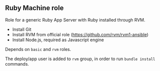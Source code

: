 ## Ruby Machine role

Role for a generic Ruby App Server with Ruby installed through RVM.

 - Install Git
 - Install RVM from official role (https://github.com/rvm/rvm1-ansible)
 - Install Node.js, required as Javascript engine

Depends on `basic` and `rvm` roles.

The deploy/app user is added to `rvm` group, in order to run `bundle install` commands.
